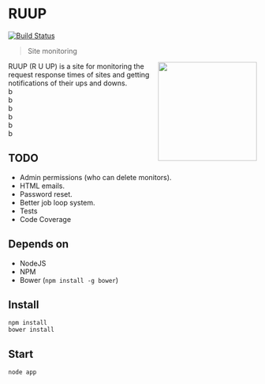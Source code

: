 # RUUP

[![Build Status](https://travis-ci.org/wookoouk/ruup.svg?branch=master)](https://travis-ci.org/wookoouk/ruup)

> Site monitoring

<img align="right" height="200" src="https://raw.githubusercontent.com/wookoouk/ruup/master/public/img/logo.png">

RUUP (R U UP) is a site for monitoring the request response times of sites and getting notifications of their ups and downs.    
b    
b    
b    
b    
b    
b    

## TODO
* Admin permissions (who can delete monitors).
* HTML emails.
* Password reset.
* Better job loop system.
* Tests
* Code Coverage

## Depends on
* NodeJS
* NPM
* Bower (`npm install -g bower`)

## Install
```
npm install
bower install
```

## Start
```
node app
```